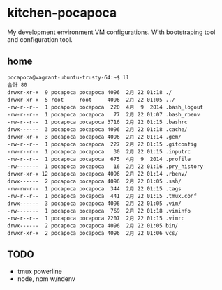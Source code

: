 # kitchen-pocapoca
My development environment VM configurations. With bootstraping tool and configuration tool.

## home

    pocapoca@vagrant-ubuntu-trusty-64:~$ ll
    合計 80
    drwxr-xr-x  9 pocapoca pocapoca 4096  2月 22 01:18 ./
    drwxr-xr-x  5 root     root     4096  2月 22 01:05 ../
    -rw-r--r--  1 pocapoca pocapoca  220  4月  9  2014 .bash_logout
    -rw-r--r--  1 pocapoca pocapoca   77  2月 22 01:07 .bash_rbenv
    -rw-r--r--  1 pocapoca pocapoca 3716  2月 22 01:15 .bashrc
    drwx------  3 pocapoca pocapoca 4096  2月 22 01:18 .cache/
    drwxr-xr-x  3 pocapoca pocapoca 4096  2月 22 01:14 .gem/
    -rw-r--r--  1 pocapoca pocapoca  227  2月 22 01:15 .gitconfig
    -rw-r--r--  1 pocapoca pocapoca   30  2月 22 01:15 .inputrc
    -rw-r--r--  1 pocapoca pocapoca  675  4月  9  2014 .profile
    -rw-------  1 pocapoca pocapoca   16  2月 22 01:16 .pry_history
    drwxr-xr-x 12 pocapoca pocapoca 4096  2月 22 01:14 .rbenv/
    drwx------  2 pocapoca pocapoca 4096  2月 22 01:05 .ssh/
    -rw-rw-r--  1 pocapoca pocapoca  344  2月 22 01:15 .tags
    -rw-r--r--  1 pocapoca pocapoca  441  2月 22 01:15 .tmux.conf
    drwx------  3 pocapoca pocapoca 4096  2月 22 01:05 .vim/
    -rw-------  1 pocapoca pocapoca  769  2月 22 01:18 .viminfo
    -rw-r--r--  1 pocapoca pocapoca 2207  2月 22 01:15 .vimrc
    drwx------  2 pocapoca pocapoca 4096  2月 22 01:05 bin/
    drwxr-xr-x  2 pocapoca pocapoca 4096  2月 22 01:06 vcs/

## TODO
* tmux powerline
* node, npm w/ndenv
